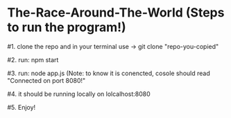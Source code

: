 # The-Race-Around-The-World (Steps to run the program!)

#1.
  clone the repo and in your terminal use -> git clone "repo-you-copied" 

#2. 
  run: npm start

#3.
  run: node app.js (Note: to know it is conencted, cosole should read "Connected on port 8080!"
  
#4.
  it should be running locally on lolcalhost:8080

#5.
  Enjoy!
  
